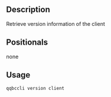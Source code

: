 ## Description

Retrieve version information of the client

## Positionals
none
## Usage

```sh
qqbccli version client
```
